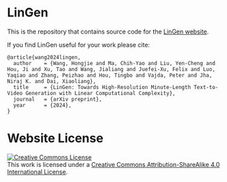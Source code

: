 # LinGen

This is the repository that contains source code for the [LinGen website](https://lingen.github.io).

If you find LinGen useful for your work please cite:
```
@article{wang2024lingen,
  author    = {Wang, Hongjie and Ma, Chih-Yao and Liu, Yen-Cheng and Hou, Ji and Xu, Tao and Wang, Jialiang and Juefei-Xu, Felix and Luo, Yaqiao and Zhang, Peizhao and Hou, Tingbo and Vajda, Peter and Jha, Niraj K. and Dai, Xiaoliang},
  title     = {LinGen: Towards High-Resolution Minute-Length Text-to-Video Generation with Linear Computational Complexity},
  journal   = {arXiv preprint},
  year      = {2024},
}
```



# Website License

<a rel="license" href="http://creativecommons.org/licenses/by-sa/4.0/"><img alt="Creative Commons License" style="border-width:0" src="https://i.creativecommons.org/l/by-sa/4.0/88x31.png" /></a><br />This work is licensed under a <a rel="license" href="http://creativecommons.org/licenses/by-sa/4.0/">Creative Commons Attribution-ShareAlike 4.0 International License</a>.
